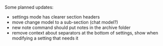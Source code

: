 
Some planned updates:

- settings mode has clearer section headers
- move change model to a sub-section (chat model?)
- new note command should put notes in the archive folder
- remove context about separators at the bottom of settings, show when modifying a setting that needs it
